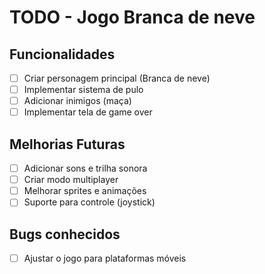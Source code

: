 # TODO - Jogo Branca de neve

## Funcionalidades
- [ ] Criar personagem principal (Branca de neve)
- [ ] Implementar sistema de pulo
- [ ] Adicionar inimigos (maça)
- [ ] Implementar tela de game over

## Melhorias Futuras
- [ ] Adicionar sons e trilha sonora
- [ ] Criar modo multiplayer
- [ ] Melhorar sprites e animações
- [ ] Suporte para controle (joystick)

## Bugs conhecidos
- [ ] Ajustar o jogo para plataformas móveis
